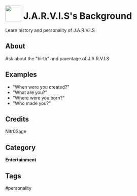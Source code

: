 # <img src='https://static.wikia.nocookie.net/marvelcinematicuniverse/images/b/b0/JuARaVeInSy.png/revision/latest?cb=20120722164138' card_color='#22a7f0' width='50' height='50' style='vertical-align:bottom'/> J.A.R.V.I.S's Background
Learn history and personality of J.A.R.V.I.S

## About
Ask about the "birth" and parentage of J.A.R.V.I.S

## Examples
* "When were you created?"
* "What are you?"
* "Where were you born?"
* "Who made you?"

## Credits
Nitr0Sage

## Category
**Entertainment**

## Tags
#personality
